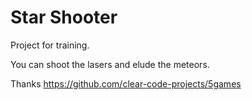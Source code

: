 # Star Shooter
Project for training.

You can shoot the lasers and elude the meteors.

Thanks
https://github.com/clear-code-projects/5games
